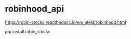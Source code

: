 # robinhood_api

https://robin-stocks.readthedocs.io/en/latest/robinhood.html

pip install robin_stocks